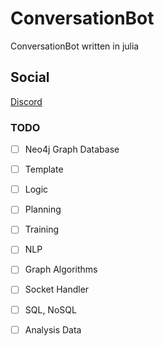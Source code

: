 # ConversationBot

ConversationBot written in julia

## Social

[Discord](https://discord.gg/f29y4zK6s2)

### TODO

- [ ] Neo4j Graph Database

- [ ] Template

- [ ] Logic

- [ ] Planning

- [ ] Training

- [ ] NLP

- [ ] Graph Algorithms

- [ ] Socket Handler

- [ ] SQL, NoSQL

- [ ] Analysis Data
